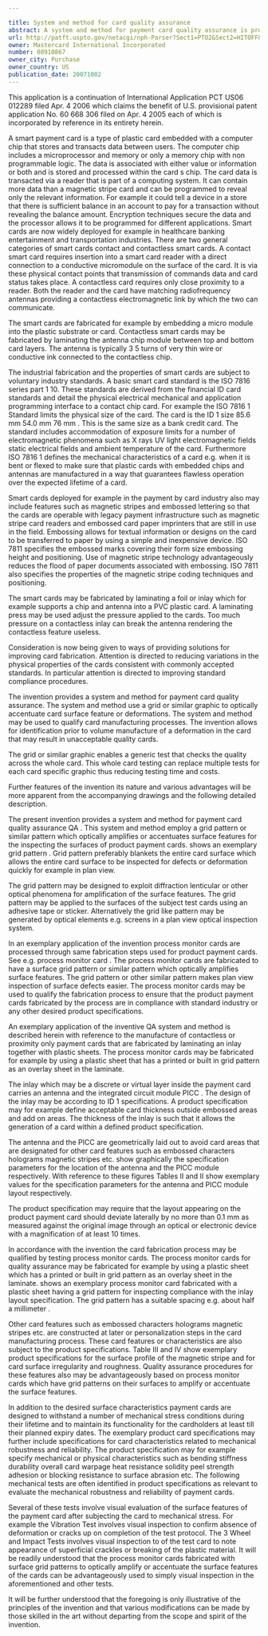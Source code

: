 ```yaml
---

title: System and method for card quality assurance
abstract: A system and method for payment card quality assurance is provided. The system and method use a grid or similar graphic to optically accentuate card surface deformations in test cards. The grid enables a generic test that checks the quality across the whole card surface. Process card monitors with the grid pattern can be used to qualify card-manufacturing processes.
url: http://patft.uspto.gov/netacgi/nph-Parser?Sect1=PTO2&Sect2=HITOFF&p=1&u=%2Fnetahtml%2FPTO%2Fsearch-adv.htm&r=1&f=G&l=50&d=PALL&S1=08910867&OS=08910867&RS=08910867
owner: Mastercard International Incorporated
number: 08910867
owner_city: Purchase
owner_country: US
publication_date: 20071002
---
```

This application is a continuation of International Application PCT US06 012289 filed Apr. 4 2006 which claims the benefit of U.S. provisional patent application No. 60 668 306 filed on Apr. 4 2005 each of which is incorporated by reference in its entirety herein.

A smart payment card is a type of plastic card embedded with a computer chip that stores and transacts data between users. The computer chip includes a microprocessor and memory or only a memory chip with non programmable logic. The data is associated with either value or information or both and is stored and processed within the card s chip. The card data is transacted via a reader that is part of a computing system. It can contain more data than a magnetic stripe card and can be programmed to reveal only the relevant information. For example it could tell a device in a store that there is sufficient balance in an account to pay for a transaction without revealing the balance amount. Encryption techniques secure the data and the processor allows it to be programmed for different applications. Smart cards are now widely deployed for example in healthcare banking entertainment and transportation industries. There are two general categories of smart cards contact and contactless smart cards. A contact smart card requires insertion into a smart card reader with a direct connection to a conductive micromodule on the surface of the card. It is via these physical contact points that transmission of commands data and card status takes place. A contactless card requires only close proximity to a reader. Both the reader and the card have matching radiofrequency antennas providing a contactless electromagnetic link by which the two can communicate.

The smart cards are fabricated for example by embedding a micro module into the plastic substrate or card. Contactless smart cards may be fabricated by laminating the antenna chip module between top and bottom card layers. The antenna is typically 3 5 turns of very thin wire or conductive ink connected to the contactless chip.

The industrial fabrication and the properties of smart cards are subject to voluntary industry standards. A basic smart card standard is the ISO 7816 series part 1 10. These standards are derived from the financial ID card standards and detail the physical electrical mechanical and application programming interface to a contact chip card. For example the ISO 7816 1 Standard limits the physical size of the card. The card is the ID 1 size 85.6 mm 54.0 mm 76 mm . This is the same size as a bank credit card. The standard includes accommodation of exposure limits for a number of electromagnetic phenomena such as X rays UV light electromagnetic fields static electrical fields and ambient temperature of the card. Furthermore ISO 7816 1 defines the mechanical characteristics of a card e.g. when it is bent or flexed to make sure that plastic cards with embedded chips and antennas are manufactured in a way that guarantees flawless operation over the expected lifetime of a card.

Smart cards deployed for example in the payment by card industry also may include features such as magnetic stripes and embossed lettering so that the cards are operable with legacy payment infrastructure such as magnetic stripe card readers and embossed card paper imprinters that are still in use in the field. Embossing allows for textual information or designs on the card to be transferred to paper by using a simple and inexpensive device. ISO 7811 specifies the embossed marks covering their form size embossing height and positioning. Use of magnetic stripe technology advantageously reduces the flood of paper documents associated with embossing. ISO 7811 also specifies the properties of the magnetic stripe coding techniques and positioning.

The smart cards may be fabricated by laminating a foil or inlay which for example supports a chip and antenna into a PVC plastic card. A laminating press may be used adjust the pressure applied to the cards. Too much pressure on a contactless inlay can break the antenna rendering the contactless feature useless.

Consideration is now being given to ways of providing solutions for improving card fabrication. Attention is directed to reducing variations in the physical properties of the cards consistent with commonly accepted standards. In particular attention is directed to improving standard compliance procedures.

The invention provides a system and method for payment card quality assurance. The system and method use a grid or similar graphic to optically accentuate card surface feature or deformations. The system and method may be used to qualify card manufacturing processes. The invention allows for identification prior to volume manufacture of a deformation in the card that may result in unacceptable quality cards.

The grid or similar graphic enables a generic test that checks the quality across the whole card. This whole card testing can replace multiple tests for each card specific graphic thus reducing testing time and costs.

Further features of the invention its nature and various advantages will be more apparent from the accompanying drawings and the following detailed description.

The present invention provides a system and method for payment card quality assurance QA . This system and method employ a grid pattern or similar pattern which optically amplifies or accentuates surface features for the inspecting the surfaces of product payment cards. shows an exemplary grid pattern . Grid pattern preferably blankets the entire card surface which allows the entire card surface to be inspected for defects or deformation quickly for example in plan view.

The grid pattern may be designed to exploit diffraction lenticular or other optical phenomena for amplification of the surface features. The grid pattern may be applied to the surfaces of the subject test cards using an adhesive tape or sticker. Alternatively the grid like pattern may be generated by optical elements e.g. screens in a plan view optical inspection system.

In an exemplary application of the invention process monitor cards are processed through same fabrication steps used for product payment cards. See e.g. process monitor card . The process monitor cards are fabricated to have a surface grid pattern or similar pattern which optically amplifies surface features. The grid pattern or other similar pattern makes plan view inspection of surface defects easier. The process monitor cards may be used to qualify the fabrication process to ensure that the product payment cards fabricated by the process are in compliance with standard industry or any other desired product specifications.

An exemplary application of the inventive QA system and method is described herein with reference to the manufacture of contactless or proximity only payment cards that are fabricated by laminating an inlay together with plastic sheets. The process monitor cards may be fabricated for example by using a plastic sheet that has a printed or built in grid pattern as an overlay sheet in the laminate.

The inlay which may be a discrete or virtual layer inside the payment card carries an antenna and the integrated circuit module PICC . The design of the inlay may be according to ID 1 specifications. A product specification may for example define acceptable card thickness outside embossed areas and add on areas. The thickness of the inlay is such that it allows the generation of a card within a defined product specification.

The antenna and the PICC are geometrically laid out to avoid card areas that are designated for other card features such as embossed characters holograms magnetic stripes etc. show graphically the specification parameters for the location of the antenna and the PICC module respectively. With reference to these figures Tables II and II show exemplary values for the specification parameters for the antenna and PICC module layout respectively.

The product specification may require that the layout appearing on the product payment card should deviate laterally by no more than 0.1 mm as measured against the original image through an optical or electronic device with a magnification of at least 10 times.

In accordance with the invention the card fabrication process may be qualified by testing process monitor cards. The process monitor cards for quality assurance may be fabricated for example by using a plastic sheet which has a printed or built in grid pattern as an overlay sheet in the laminate. shows an exemplary process monitor card fabricated with a plastic sheet having a grid pattern for inspecting compliance with the inlay layout specification. The grid pattern has a suitable spacing e.g. about half a millimeter .

Other card features such as embossed characters holograms magnetic stripes etc. are constructed at later or personalization steps in the card manufacturing process. These card features or characteristics are also subject to the product specifications. Table III and IV show exemplary product specifications for the surface profile of the magnetic stripe and for card surface irregularity and roughness. Quality assurance procedures for these features also may be advantageously based on process monitor cards which have grid patterns on their surfaces to amplify or accentuate the surface features.

In addition to the desired surface characteristics payment cards are designed to withstand a number of mechanical stress conditions during their lifetime and to maintain its functionality for the cardholders at least till their planned expiry dates. The exemplary product card specifications may further include specifications for card characteristics related to mechanical robustness and reliability. The product specification may for example specify mechanical or physical characteristics such as bending stiffness durability overall card warpage heat resistance solidity peel strength adhesion or blocking resistance to surface abrasion etc. The following mechanical tests are often identified in product specifications as relevant to evaluate the mechanical robustness and reliability of payment cards.

Several of these tests involve visual evaluation of the surface features of the payment card after subjecting the card to mechanical stress. For example the Vibration Test involves visual inspection to confirm absence of deformation or cracks up on completion of the test protocol. The 3 Wheel and Impact Tests involves visual inspection to of the test card to note appearance of superficial crackles or breaking of the plastic material. It will be readily understood that the process monitor cards fabricated with surface grid patterns to optically amplify or accentuate the surface features of the cards can be advantageously used to simply visual inspection in the aforementioned and other tests.

It will be further understood that the foregoing is only illustrative of the principles of the invention and that various modifications can be made by those skilled in the art without departing from the scope and spirit of the invention.

